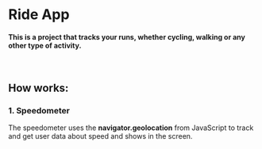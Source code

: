 # Ride App

#### This is a project that tracks your runs, whether cycling, walking or any other type of activity.

<br>

## How works:

### 1. Speedometer

<p>
    The speedometer uses the <b>navigator.geolocation</b> from JavaScript to track and get user data about speed and shows in the screen.
</p>
